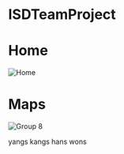 # ISDTeamProject

# Home
![Home](https://user-images.githubusercontent.com/19159759/120107193-08ffb700-c19b-11eb-9456-7427c4065cb4.png)

# Maps
![Group 8](https://user-images.githubusercontent.com/19159759/120107190-000ee580-c19b-11eb-916e-be9a0611c163.png)

yangs
kangs
hans
wons